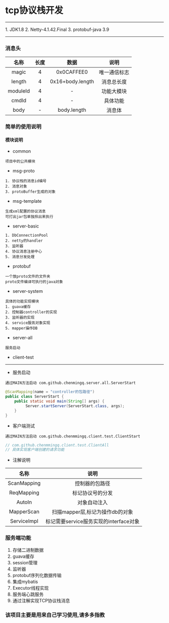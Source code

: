 # tcp协议栈开发

<hr>
1. JDK1.8 
2. Netty-4.1.42.Final
3. protobuf-java 3.9 
<hr>

### 消息头
    
| 名称 |长度|数据|说明|
|:---:|:---:|:---:|:---:|
| magic |4 |0x0CAFFEE0|唯一通信标志 |
| length |4|0x16+body.length |消息总长度|
| moduleId | 4|-|功能大模块|
| cmdId  |4|-|具体功能|
| body  |-|body.length|消息体|

### 简单的使用说明

#### 模块说明
- common
```text
项目中的公共模块
```
- msg-proto
```text
1. 协议栈的消息id编号
2. 消息对象
3. protoBuffer生成的对象
```
- msg-template
```text
生成xml配置的协议消息
可打出jar包单独拎出来执行
```
- server-basic
```text
1. DbConnectionPool
2. netty的handler
3. 监听器
4. 协议消息注册中心
5. 消息分发处理
```
- protobuf
```text
一个放proto文件的文件夹
proto文件编译可执行的java对象
```
- server-system
```text
具体的功能实现模块
1. guava缓存
2. 控制器controller的实现
3. 监听器的实现
4. service服务对象实现
5. mapper操作DB

```
- server-all
```text
服务启动
```
- client-test

<hr>

- 服务启动
```text
通过MAIN方法启动 com.github.chenmingq.server.all.ServerStart
```
```java
@ScanMapping(name = "controller的包路径")
public class ServerStart {
    public static void main(String[] args) {
         Server.startServer(ServerStart.class, args);
    }
}
```

- 客户端测试
```text
通过MAIN方法启动 com.github.chenmmingq.client.test.ClientStart
```
```java
// com.github.chenmmingq.client.test.ClientAll
// 具体实现客户端创建的请求功能
```

- 注解说明

| 名称  | 说明 |
|:---:|:---:|
| ScanMapping  | 控制器的包路径 |
| ReqMapping  | 标记协议号的分发   | 
| AutoIn  | 对象自动注入  |
| MapperScan  | 扫描mapper层,标记为操作db的对象  |
| ServiceImpl  | 标记需要service服务实现的interface对象|


### 服务端功能
1. 存储二进制数据
2. guava缓存
3. session管理
4. 监听器
5. protobuf序列化数据传输
6. 集成mybatis
7. Executor线程实现
8. 服务端心跳服务
9. 通过注解实现TCP协议栈消息

### 该项目主要是用来自己学习使用,请多多指教